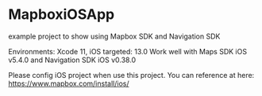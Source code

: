 # MapboxiOSApp
example project to show using Mapbox SDK and Navigation SDK

Environments: Xcode 11, iOS targeted: 13.0 
Work well with Maps SDK iOS v5.4.0 and Navigation SDK iOS v0.38.0

Please config iOS project when use this project. You can reference at here: https://www.mapbox.com/install/ios/
